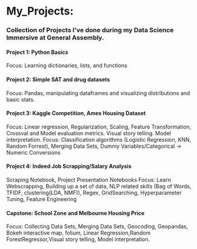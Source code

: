 # My_Projects:
### Collection of Projects I've done during my Data Science Immersive at General Assembly. 
#### Project 1: Python Basics
Focus: Learning dictionaries, lists, and functions
#### Project 2: Simple SAT and drug datasets
Focus: Pandas, manipulating dataframes and visualizing distributions and basic stats.
#### Project 3: Kaggle Competition, Ames Housing Dataset
Focus: Linear regression, Regularization, Scaling, Feature Transformation, Crossval and Model evaluation metrics. Visual story telling. Model interpretation.
Focus: Classification algorithms (Logistic Regression, KNN, Random Forrest), Merging Data Sets, Dummy Variables/Categorical -> Numeric Conversions
#### Project 4: Indeed Job Scrapping/Salary Analysis
Scraping Notebook, Project Presentation Notebooks
Focus: Learn Webscrapping, Building up a set of data, NLP related skills (Bag of Words, TFIDF, clustering(LDA, NMF)), Regex,  GridSearching, Hyperparameter Tuning, Feature Engineering
#### Capstone: School Zone and Melbourne Housing Price
Focus: Collecting Data Sets, Merging Data Sets, Geocoding, Geopandas, Bokeh interactive map, folium, Linear Regression,Random ForestRegressor,Visual story telling, Model interpretation.
